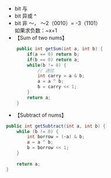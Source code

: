 - bit 与
- bit 异或 ^
- bit 非 ～， ～2（0010）= -3（1101） <br>
如果求负数：~x+1
- 【Sum of two nums】<br>
```java
    public int getSum(int a, int b) {
        if(a == 0) return b;
        if(b == 0) return a;
        while(b != 0) {
            // 进位
            int carry = a & b;
            a = a ^ b;
            b = carry << 1;
        }
        return a;
    }
```
- 【Subtract of nums】
```java
public int getSubtract(int a, int b) {
	while (b != 0) {
		int borrow = (~a) & b;
		a = a ^ b;
		b = borrow << 1;
	}
	
	return a;
}
```
